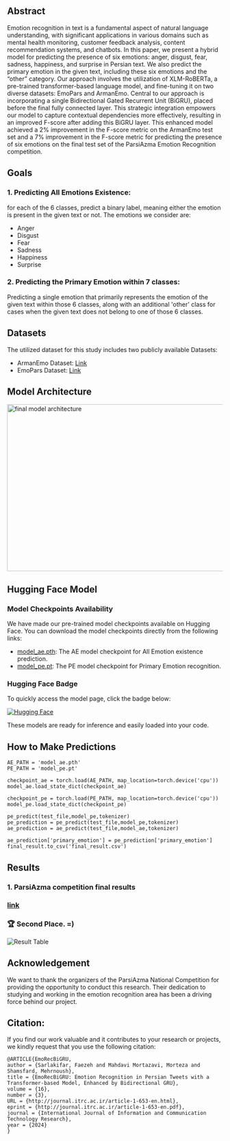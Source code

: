 ## Abstract
Emotion recognition in text is a fundamental aspect of natural language understanding, with significant applications in various domains such as mental health monitoring, customer feedback analysis, content recommendation systems, and chatbots. In this paper, we present a hybrid model for predicting the presence of six emotions: anger, disgust, fear, sadness, happiness, and surprise in Persian text. We also predict the primary emotion in the given text, including these six emotions and the “other” category. Our approach involves the utilization of XLM-RoBERTa, a pre-trained transformer-based language model, and fine-tuning it on two diverse datasets: EmoPars and ArmanEmo. Central to our approach is incorporating a single Bidirectional Gated Recurrent Unit (BiGRU), placed before the final fully connected layer. This strategic integration empowers our model to capture contextual dependencies more effectively, resulting in an improved F-score after adding this BiGRU layer. This enhanced model achieved a 2% improvement in the F-score metric on the ArmanEmo test set and a 7% improvement in the F-score metric for predicting the presence of six emotions on the final test set of the ParsiAzma Emotion Recognition competition.

## Goals

### 1. Predicting All Emotions Existence:
for each of the 6 classes, predict a binary label, meaning either the emotion is present in the given text or not. 
The emotions we consider are:
 - Anger
 - Disgust
 - Fear
 - Sadness
 - Happiness
 - Surprise

### 2. Predicting the Primary Emotion within 7 classes:
Predicting a single emotion that primarily represents the emotion of the given text within those 6 classes, along with an additional 'other' class for cases when the given text does not belong to one of those 6 classes.

## Datasets
The utilized dataset for this study includes two publicly available Datasets:
- ArmanEmo Dataset: [Link](https://github.com/arman-rayan-sharif/arman-text-emotion)
- EmoPars Dataset: [Link](https://github.com/nazaninsbr/Persian-Emotion-Detection)

## Model Architecture
<img src="https://github.com/faezesarlakifar/text-emotion-recognition/assets/63340593/dac0da99-fb4d-44a0-9a42-82f3bb545a25"
 alt="final model architecture" width="608" height="390">

## Hugging Face Model

### Model Checkpoints Availability
We have made our pre-trained model checkpoints available on Hugging Face. You can download the model checkpoints directly from the following links:
- [model_ae.pth](https://huggingface.co/sfaezella/Persian-EmoRoBERTa-BiGRU/resolve/main/model_ae.pth): The AE model checkpoint for All Emotion existence prediction.
- [model_pe.pt](https://huggingface.co/sfaezella/Persian-EmoRoBERTa-BiGRU/resolve/main/model_pe.pt): The PE model checkpoint for Primary Emotion recognition.

### Hugging Face Badge

To quickly access the model page, click the badge below:

[![Hugging Face](https://img.shields.io/badge/Hugging%20Face-Model-green)](https://huggingface.co/sfaezella/Persian-EmoRoBERTa-BiGRU)

These models are ready for inference and easily loaded into your code.

## How to Make Predictions
```
AE_PATH = 'model_ae.pth'
PE_PATH = 'model_pe.pt'

checkpoint_ae = torch.load(AE_PATH, map_location=torch.device('cpu'))
model_ae.load_state_dict(checkpoint_ae)

checkpoint_pe = torch.load(PE_PATH, map_location=torch.device('cpu'))
model_pe.load_state_dict(checkpoint_pe)

pe_predict(test_file,model_pe,tokenizer)
pe_prediction = pe_predict(test_file,model_pe,tokenizer)
ae_prediction = ae_predict(test_file,model_ae,tokenizer)

ae_prediction['primary_emotion'] = pe_prediction['primary_emotion']
final_result.to_csv('final_result.csv')

```

## Results
### 1. ParsiAzma competition final results
### [link](https://parsiazma.ir/)
### 🏆 Second Place. =)
![Result Table](images/ParsiAzma-final-result.jpg)
  
## Acknowledgement
We want to thank the organizers of the ParsiAzma National Competition for providing the opportunity to conduct this research. Their dedication to studying and working in the emotion recognition area has been a driving force behind our project.

## Citation:
If you find our work valuable and it contributes to your research or projects, we kindly request that you use the following citation:
```
@ARTICLE{EmoRecBiGRU, 
author = {Sarlakifar, Faezeh and Mahdavi Mortazavi, Morteza and Shamsfard, Mehrnoush},  
title = {EmoRecBiGRU: Emotion Recognition in Persian Tweets with a Transformer-based Model, Enhanced by Bidirectional GRU}, 
volume = {16}, 
number = {3},  
URL = {http://journal.itrc.ac.ir/article-1-653-en.html},  
eprint = {http://journal.itrc.ac.ir/article-1-653-en.pdf},  
journal = {International Journal of Information and Communication Technology Research},   
year = {2024}  
}
```
